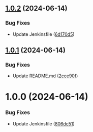 ## [1.0.2](https://github.com/cyse7125-su24-team13/DB-migration/compare/v1.0.1...v1.0.2) (2024-06-14)


### Bug Fixes

* Update Jenkinsfile ([6d170d5](https://github.com/cyse7125-su24-team13/DB-migration/commit/6d170d51b53d03506e12fc8ef2861e2eabb608f5))

## [1.0.1](https://github.com/cyse7125-su24-team13/DB-migration/compare/v1.0.0...v1.0.1) (2024-06-14)


### Bug Fixes

* Update README.md ([2cce90f](https://github.com/cyse7125-su24-team13/DB-migration/commit/2cce90f8f70c431ab420c66fe887d18cdad38005))

# 1.0.0 (2024-06-14)


### Bug Fixes

* Update Jenkinsfile ([806dc51](https://github.com/cyse7125-su24-team13/DB-migration/commit/806dc5189485eab9bbd4501e75aef3808bf9e240))
